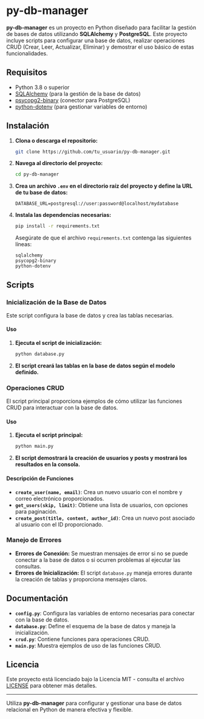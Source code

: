 # py-db-manager

**py-db-manager** es un proyecto en Python diseñado para facilitar la gestión de bases de datos utilizando **SQLAlchemy** y **PostgreSQL**. Este proyecto incluye scripts para configurar una base de datos, realizar operaciones CRUD (Crear, Leer, Actualizar, Eliminar) y demostrar el uso básico de estas funcionalidades.

## Requisitos

- Python 3.8 o superior
- [SQLAlchemy](https://www.sqlalchemy.org/) (para la gestión de la base de datos)
- [psycopg2-binary](https://pypi.org/project/psycopg2-binary/) (conector para PostgreSQL)
- [python-dotenv](https://pypi.org/project/python-dotenv/) (para gestionar variables de entorno)

## Instalación

1. **Clona o descarga el repositorio:**

    ```bash
    git clone https://github.com/tu_usuario/py-db-manager.git
    ```

2. **Navega al directorio del proyecto:**

    ```bash
    cd py-db-manager
    ```

3. **Crea un archivo `.env` en el directorio raíz del proyecto y define la URL de tu base de datos:**

    ```
    DATABASE_URL=postgresql://user:password@localhost/mydatabase
    ```

4. **Instala las dependencias necesarias:**

    ```bash
    pip install -r requirements.txt
    ```

    Asegúrate de que el archivo `requirements.txt` contenga las siguientes líneas:

    ```
    sqlalchemy
    psycopg2-binary
    python-dotenv
    ```

## Scripts

### Inicialización de la Base de Datos

Este script configura la base de datos y crea las tablas necesarias.

#### Uso

1. **Ejecuta el script de inicialización:**

    ```bash
    python database.py
    ```

2. **El script creará las tablas en la base de datos según el modelo definido.**

### Operaciones CRUD

El script principal proporciona ejemplos de cómo utilizar las funciones CRUD para interactuar con la base de datos.

#### Uso

1. **Ejecuta el script principal:**

    ```bash
    python main.py
    ```

2. **El script demostrará la creación de usuarios y posts y mostrará los resultados en la consola.**

#### Descripción de Funciones

- **`create_user(name, email)`**: Crea un nuevo usuario con el nombre y correo electrónico proporcionados.
- **`get_users(skip, limit)`**: Obtiene una lista de usuarios, con opciones para paginación.
- **`create_post(title, content, author_id)`**: Crea un nuevo post asociado al usuario con el ID proporcionado.

### Manejo de Errores

- **Errores de Conexión:** Se muestran mensajes de error si no se puede conectar a la base de datos o si ocurren problemas al ejecutar las consultas.
- **Errores de Inicialización:** El script `database.py` maneja errores durante la creación de tablas y proporciona mensajes claros.

## Documentación

- **`config.py`**: Configura las variables de entorno necesarias para conectar con la base de datos.
- **`database.py`**: Define el esquema de la base de datos y maneja la inicialización.
- **`crud.py`**: Contiene funciones para operaciones CRUD.
- **`main.py`**: Muestra ejemplos de uso de las funciones CRUD.

## Licencia

Este proyecto está licenciado bajo la Licencia MIT - consulta el archivo [LICENSE](LICENSE) para obtener más detalles.

---

Utiliza **py-db-manager** para configurar y gestionar una base de datos relacional en Python de manera efectiva y flexible.
